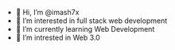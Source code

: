 - 👋 Hi, I’m @imash7x
- 👀 I’m interested in full stack web development
- 🌱 I’m currently learning Web Development
- 💞️ I’m intrested in Web 3.0
